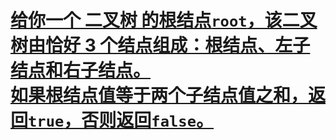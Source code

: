 # [给你一个 二叉树 的根结点`root`，该二叉树由恰好 3 个结点组成：根结点、左子结点和右子结点。](https://leetcode.cn/problems/root-equals-sum-of-children/description/?envType=study-plan-v2&envId=primers-list)<br>[如果根结点值等于两个子结点值之和，返回`true`，否则返回`false`。](https://leetcode.cn/problems/root-equals-sum-of-children/description/?envType=study-plan-v2&envId=primers-list)

